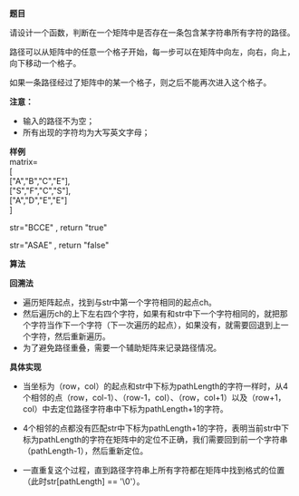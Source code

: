 **题目**

请设计一个函数，判断在一个矩阵中是否存在一条包含某字符串所有字符的路径。

路径可以从矩阵中的任意一个格子开始，每一步可以在矩阵中向左，向右，向上，向下移动一个格子。

如果一条路径经过了矩阵中的某一个格子，则之后不能再次进入这个格子。

**注意：**

- 输入的路径不为空；  
- 所有出现的字符均为大写英文字母；

**样例**  
matrix=  
[  
  ["A","B","C","E"],  
  ["S","F","C","S"],  
  ["A","D","E","E"]  
]

str="BCCE" , return "true" 

str="ASAE" , return "false"


**算法**  

**回溯法**  
- 遍历矩阵起点，找到与str中第一个字符相同的起点ch。
- 然后遍历ch的上下左右四个字符，如果有和str中下一个字符相同的，就把那个字符当作下一个字符（下一次遍历的起点），如果没有，就需要回退到上一个字符，然后重新遍历。
- 为了避免路径重叠，需要一个辅助矩阵来记录路径情况。

**具体实现**
- 当坐标为（row，col）的起点和str中下标为pathLength的字符一样时，从4个相邻的点（row，col-1）、（row-1，col）、（row，col+1）以及（row+1，col）中去定位路径字符串中下标为pathLength+1的字符。

- 4个相邻的点都没有匹配str中下标为pathLength+1的字符，表明当前str中下标为pathLength的字符在矩阵中的定位不正确，我们需要回到前一个字符串（pathLength-1），然后重新定位。

- 一直重复这个过程，直到路径字符串上所有字符都在矩阵中找到格式的位置（此时str[pathLength] == '\0'）。

